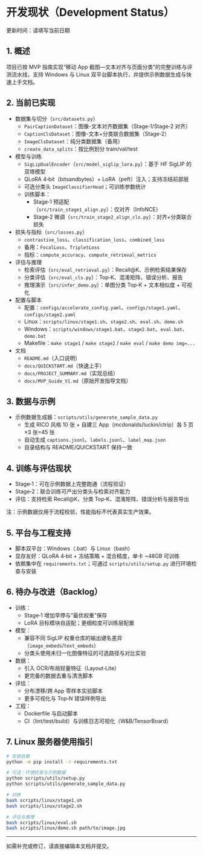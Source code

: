 # 开发现状（Development Status）

更新时间：请填写当前日期

## 1. 概述

项目已按 MVP 指南实现“移动 App 截图—文本对齐与页面分类”的完整训练与评测流水线，支持 Windows 与 Linux 双平台脚本执行，并提供示例数据生成与快速上手文档。

## 2. 当前已实现

- 数据集与切分（`src/datasets.py`）
  - `PairCaptionDataset`：图像-文本对齐数据集（Stage‑1/Stage‑2 对齐）
  - `CaptionClsDataset`：图像-文本+分类联合数据集（Stage‑2）
  - `ImageClsDataset`：纯分类数据集（备用）
  - `create_data_splits`：按比例划分 train/val/test
- 模型与训练
  - `SigLipDualEncoder`（`src/model_siglip_lora.py`）：基于 HF SigLIP 的双塔模型
  - QLoRA 4‑bit（bitsandbytes）+ LoRA（peft）注入；支持冻结前部层
  - 可选分类头 `ImageClassifierHead`；可训练参数统计
  - 训练脚本：
    - Stage‑1 预适配（`src/train_stage1_align.py`）：仅对齐（InfoNCE）
    - Stage‑2 微调（`src/train_stage2_align_cls.py`）：对齐+分类联合损失
- 损失与指标（`src/losses.py`）
  - `contrastive_loss`、`classification_loss`、`combined_loss`
  - 备用：`FocalLoss`、`TripletLoss`
  - 指标：`compute_accuracy`、`compute_retrieval_metrics`
- 评估与推理
  - 检索评估（`src/eval_retrieval.py`）：Recall@K、示例检索结果保存
  - 分类评估（`src/eval_cls.py`）：Top‑K、混淆矩阵、错误分析、报告
  - 推理演示（`src/infer_demo.py`）：单图分类 Top‑K + 文本相似度 + 可视化
- 配置与脚本
  - 配置：`configs/accelerate_config.yaml`、`configs/stage1.yaml`、`configs/stage2.yaml`
  - Linux：`scripts/linux/stage1.sh`、`stage2.sh`、`eval.sh`、`demo.sh`
  - Windows：`scripts/windows/stage1.bat`、`stage2.bat`、`eval.bat`、`demo.bat`
  - Makefile：`make stage1` / `make stage2` / `make eval` / `make demo img=...`
- 文档
  - `README.md`（入口说明）
  - `docs/QUICKSTART.md`（快速上手）
  - `docs/PROJECT_SUMMARY.md`（实现总结）
  - `docs/MVP_Guide_V1.md`（原始开发指导文档）

## 3. 数据与示例

- 示例数据生成器：`scripts/utils/generate_sample_data.py`
  - 生成 RICO 风格 10 张 + 自建三 App（mcdonalds/luckin/ctrip）各 5 页×3 张=45 张
  - 自动生成 `captions.jsonl`、`labels.jsonl`、`label_map.json`
  - 目录结构与 README/QUICKSTART 保持一致

## 4. 训练与评估现状

- Stage‑1：可在示例数据上完整跑通（流程验证）
- Stage‑2：联合训练可产出分类头与检索对齐能力
- 评估：支持检索 Recall@K、分类 Top‑K、混淆矩阵、错误分析与报告导出

注：示例数据仅用于流程校验，性能指标不代表真实生产效果。

## 5. 平台与工程支持

- 脚本双平台：Windows（.bat）与 Linux（bash）
- 显存友好：QLoRA 4‑bit + 冻结策略 + 混合精度，单卡 ~48GB 可训练
- 依赖集中在 `requirements.txt`；可通过 `scripts/utils/setup.py` 进行环境检查与安装

## 6. 待办与改进（Backlog）

- 训练：
  - Stage‑1 增加早停与“最优权重”保存
  - LoRA 目标模块自适配；更细粒度可训练层配置
- 模型：
  - 兼容不同 SigLIP 权重仓库的输出键名差异（`image_embeds`/`text_embeds`）
  - 分类头使用未归一化图像特征的可选路径与对比实验
- 数据：
  - 引入 OCR/布局轻量特征（Layout‑Lite）
  - 更完备的数据去重与清洗脚本
- 评估：
  - 分布漂移/跨 App 零样本实验脚本
  - 更多可视化与 Top‑N 错误样例导出
- 工程：
  - Dockerfile 与启动脚本
  - CI（lint/test/build）与训练日志可视化（W&B/TensorBoard）

## 7. Linux 服务器使用指引

```bash
# 安装依赖
python -m pip install -r requirements.txt

# 可选：环境检查与示例数据
python scripts/utils/setup.py
python scripts/utils/generate_sample_data.py

# 训练
bash scripts/linux/stage1.sh
bash scripts/linux/stage2.sh

# 评估与推理
bash scripts/linux/eval.sh
bash scripts/linux/demo.sh path/to/image.jpg
```

---
如需补充或修订，请直接编辑本文档并提交。
